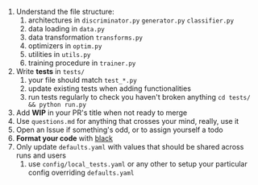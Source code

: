 1. Understand the file structure:
   1. architectures in `discriminator.py` `generator.py` `classifier.py`
   2. data loading in `data.py`
   3. data transformation `transforms.py`
   4. optimizers in `optim.py`
   5. utilities in `utils.py`
   6. training procedure in `trainer.py`
2. Write **tests** in `tests/`
   1. your file should match `test_*.py`
   2. update existing tests when adding functionalities
   3. run tests regularly to check you haven't broken anything `cd tests/ && python run.py`
3. Add **WIP** in your PR's title when not ready to merge
4. Use `questions.md` for anything that crosses your mind, really, use it
5. Open an Issue if something's odd, or to assign yourself a todo
6. **Format your code** with [black](https://github.com/psf/black)
7. Only update `defaults.yaml` with values that should be shared across runs and users
   1. use `config/local_tests.yaml` or any other to setup your particular config overriding `defaults.yaml`
